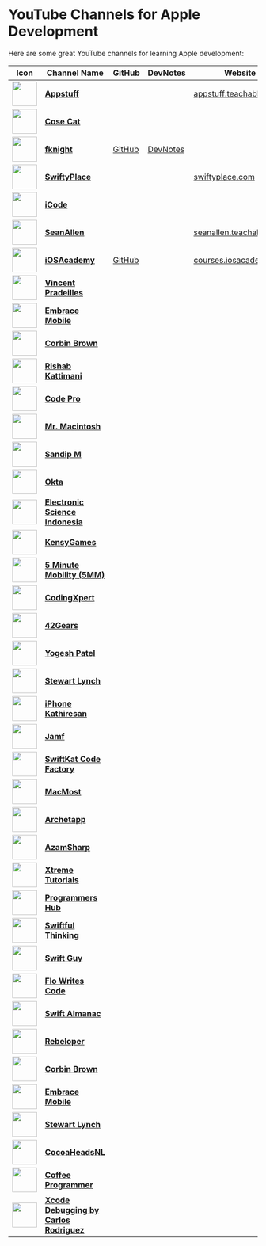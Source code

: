 # YouTube Channels for Apple Development

Here are some great YouTube channels for learning Apple development:

| Icon | Channel Name | GitHub | DevNotes | Website |
|------|--------------|--------|----------|---------|
| <img src="https://yt3.googleusercontent.com/0RmpMkzp4DDaWAsh4apaTt6OskyNOxBx_H14a73wyXds1QAhrQJJPivM39Ye23kVOsVMtFlHJzM=s160-c-k-c0x00ffffff-no-rj" width="50" height="50" /> | <span style="color: black; font-weight: bold;">[Appstuff](https://www.youtube.com/@appstuff)</span> |  |  | [appstuff.teachable.com/](https://appstuff.teachable.com/)|
| <img src="https://yt3.googleusercontent.com/ytc/AIdro_kp1GKTZBqW8Lb9BmyaozwR-KqLgnqV7TpYUpq18Pb_ycA=s160-c-k-c0x00ffffff-no-rj" width="50" height="50" /> | <span style="color: black; font-weight: bold;">[Cose Cat](https://www.youtube.com/@CodeCat15)</span> |  |  | []()|
| <img src="https://avatars.githubusercontent.com/u/15620553?s=48&v=4" width="50" height="50" /> | <span style="color: black; font-weight: bold;">[fknight](https://www.youtube.com/@fknight)</span> | [GitHub](https://github.com/ForrestKnight) | [DevNotes](https://www.devnotesdaily.com/authors/65989995-3f8c-4980-9afa-e90358ebe0c4) |  |
| <img src="https://yt3.googleusercontent.com/JdZRGnfb53Fg3VUGHdT2WEVEzSFPxJsTV-FamNE8FkgeqPvmFp8orVgPBnJoy-NTNCPEiqzo=s160-c-k-c0x00ffffff-no-rj" width="50" height="50" /> | <span style="color: black; font-weight: bold;">[SwiftyPlace](https://www.youtube.com/@SwiftyPlace)</span> |  |  | [swiftyplace.com](https://swiftyplace.com) |
| <img src="https://yt3.googleusercontent.com/ytc/AIdro_kShK2GojYoCcvLX1OZ5CRddwTepu-N-u-aEUUT35XoBg=s160-c-k-c0x00ffffff-no-rj" width="50" height="50" /> | <span style="color: black; font-weight: bold;">[iCode](https://www.youtube.com/@iCode_Happy_Coding)</span> |  |  | |
| <img src="https://yt3.googleusercontent.com/wujHpEJt-XOr1fjzQW0-f9ko4eCFnlXqjhM5ecMtDzMi-3ezCor-UQ9OsydWOp_Z9dy5DdyX_Q=s160-c-k-c0x00ffffff-no-rj" width="50" height="50" /> | <span style="color: black; font-weight: bold;">[SeanAllen](https://www.youtube.com/@seanallen)</span> |  |  | [seanallen.teachable.com](https://seanallen.teachable.com/) |
| <img src="https://yt3.googleusercontent.com/ytc/AIdro_kFu4depJgvfzT5jzpNOKhtZX61YpRyRpZ_b3xNm0I4zw=s160-c-k-c0x00ffffff-no-rj" width="50" height="50" /> | <span style="color: black; font-weight: bold;">[iOSAcademy](https://www.youtube.com/@iOSAcademy)</span> | [GitHub](https://github.com/AfrazCodes) |  | [courses.iosacademy.io](https://courses.iosacademy.io) |
| <img src="https://yt3.googleusercontent.com/ytc/AIdro_kFu4depJgvfzT5jzpNOKhtZX61YpRyRpZ_b3xNm0I4zw=s160-c-k-c0x00ffffff-no-rj" width="50" height="50" /> | <span style="color: black; font-weight: bold;">[Vincent Pradeilles](https://www.youtube.com/@v_pradeilles)</span> |  |  | |
| <img src="https://yt3.googleusercontent.com/ytc/AIdro_kFu4depJgvfzT5jzpNOKhtZX61YpRyRpZ_b3xNm0I4zw=s160-c-k-c0x00ffffff-no-rj" width="50" height="50" /> | <span style="color: black; font-weight: bold;">[Embrace Mobile](https://www.youtube.com/@embracemobile)</span> |  |  | |
| <img src="https://yt3.googleusercontent.com/ytc/AIdro_kFu4depJgvfzT5jzpNOKhtZX61YpRyRpZ_b3xNm0I4zw=s160-c-k-c0x00ffffff-no-rj" width="50" height="50" /> | <span style="color: black; font-weight: bold;">[Corbin Brown](https://www.youtube.com/@Corbin_Brown)</span> |  |  | |
| <img src="https://yt3.googleusercontent.com/ytc/AIdro_kFu4depJgvfzT5jzpNOKhtZX61YpRyRpZ_b3xNm0I4zw=s160-c-k-c0x00ffffff-no-rj" width="50" height="50" /> | <span style="color: black; font-weight: bold;">[Rishab Kattimani](https://www.youtube.com/@RishabTeachesTech)</span> |  |  | |
| <img src="https://yt3.googleusercontent.com/ytc/AIdro_kFu4depJgvfzT5jzpNOKhtZX61YpRyRpZ_b3xNm0I4zw=s160-c-k-c0x00ffffff-no-rj" width="50" height="50" /> | <span style="color: black; font-weight: bold;">[Code Pro](https://www.youtube.com/@CodePro)</span> |  |  | |
| <img src="https://yt3.googleusercontent.com/ytc/AIdro_kFu4depJgvfzT5jzpNOKhtZX61YpRyRpZ_b3xNm0I4zw=s160-c-k-c0x00ffffff-no-rj" width="50" height="50" /> | <span style="color: black; font-weight: bold;">[Mr. Macintosh](https://www.youtube.com/@Mr.Macintosh)</span> |  |  | |
| <img src="https://yt3.googleusercontent.com/ytc/AIdro_kFu4depJgvfzT5jzpNOKhtZX61YpRyRpZ_b3xNm0I4zw=s160-c-k-c0x00ffffff-no-rj" width="50" height="50" /> | <span style="color: black; font-weight: bold;">[Sandip M](https://www.youtube.com/@sandipm)</span> |  |  | |
| <img src="https://yt3.googleusercontent.com/ytc/AIdro_kFu4depJgvfzT5jzpNOKhtZX61YpRyRpZ_b3xNm0I4zw=s160-c-k-c0x00ffffff-no-rj" width="50" height="50" /> | <span style="color: black; font-weight: bold;">[Okta](https://www.youtube.com/@OktaInc)</span> |  |  | |
| <img src="https://yt3.googleusercontent.com/ytc/AIdro_kFu4depJgvfzT5jzpNOKhtZX61YpRyRpZ_b3xNm0I4zw=s160-c-k-c0x00ffffff-no-rj" width="50" height="50" /> | <span style="color: black; font-weight: bold;">[Electronic Science Indonesia](https://www.youtube.com/@electronicscienceindonesia8732)</span> |  |  | |
| <img src="https://yt3.googleusercontent.com/ytc/AIdro_kFu4depJgvfzT5jzpNOKhtZX61YpRyRpZ_b3xNm0I4zw=s160-c-k-c0x00ffffff-no-rj" width="50" height="50" /> | <span style="color: black; font-weight: bold;">[KensyGames](https://www.youtube.com/@kensygames5967)</span> |  |  | |
| <img src="https://yt3.googleusercontent.com/ytc/AIdro_kFu4depJgvfzT5jzpNOKhtZX61YpRyRpZ_b3xNm0I4zw=s160-c-k-c0x00ffffff-no-rj" width="50" height="50" /> | <span style="color: black; font-weight: bold;">[5 Minute Mobility (5MM)](https://www.youtube.com/@5MinuteMobility)</span> |  |  | |
| <img src="https://yt3.googleusercontent.com/ytc/AIdro_kFu4depJgvfzT5jzpNOKhtZX61YpRyRpZ_b3xNm0I4zw=s160-c-k-c0x00ffffff-no-rj" width="50" height="50" /> | <span style="color: black; font-weight: bold;">[CodingXpert](https://www.youtube.com/@CodingXpert)</span> |  |  | |
| <img src="https://yt3.googleusercontent.com/ytc/AIdro_kFu4depJgvfzT5jzpNOKhtZX61YpRyRpZ_b3xNm0I4zw=s160-c-k-c0x00ffffff-no-rj" width="50" height="50" /> | <span style="color: black; font-weight: bold;">[42Gears](https://www.youtube.com/@42gears)</span> |  |  | |
| <img src="https://yt3.googleusercontent.com/ytc/AIdro_kFu4depJgvfzT5jzpNOKhtZX61YpRyRpZ_b3xNm0I4zw=s160-c-k-c0x00ffffff-no-rj" width="50" height="50" /> | <span style="color: black; font-weight: bold;">[Yogesh Patel](https://www.youtube.com/@YogeshPateliOS)</span> |  |  | |
| <img src="https://yt3.googleusercontent.com/ytc/AIdro_kFu4depJgvfzT5jzpNOKhtZX61YpRyRpZ_b3xNm0I4zw=s160-c-k-c0x00ffffff-no-rj" width="50" height="50" /> | <span style="color: black; font-weight: bold;">[Stewart Lynch](https://www.youtube.com/@StewartLynch)</span> |  |  | |
| <img src="https://yt3.googleusercontent.com/ytc/AIdro_kFu4depJgvfzT5jzpNOKhtZX61YpRyRpZ_b3xNm0I4zw=s160-c-k-c0x00ffffff-no-rj" width="50" height="50" /> | <span style="color: black; font-weight: bold;">[iPhone Kathiresan](https://www.youtube.com/@KtrKathir)</span> |  |  | |
| <img src="https://yt3.googleusercontent.com/ytc/AIdro_kFu4depJgvfzT5jzpNOKhtZX61YpRyRpZ_b3xNm0I4zw=s160-c-k-c0x00ffffff-no-rj" width="50" height="50" /> | <span style="color: black; font-weight: bold;">[Jamf](https://www.youtube.com/@JAMFMedia)</span> |  |  | |
| <img src="https://yt3.googleusercontent.com/ytc/AIdro_kFu4depJgvfzT5jzpNOKhtZX61YpRyRpZ_b3xNm0I4zw=s160-c-k-c0x00ffffff-no-rj" width="50" height="50" /> | <span style="color: black; font-weight: bold;">[SwiftKat Code Factory](https://www.youtube.com/@swiftkatcodefactory)</span> |  |  | |
| <img src="https://yt3.googleusercontent.com/ytc/AIdro_kFu4depJgvfzT5jzpNOKhtZX61YpRyRpZ_b3xNm0I4zw=s160-c-k-c0x00ffffff-no-rj" width="50" height="50" /> | <span style="color: black; font-weight: bold;">[MacMost](https://www.youtube.com/@macmost)</span> |  |  | |
| <img src="https://yt3.googleusercontent.com/ytc/AIdro_kFu4depJgvfzT5jzpNOKhtZX61YpRyRpZ_b3xNm0I4zw=s160-c-k-c0x00ffffff-no-rj" width="50" height="50" /> | <span style="color: black; font-weight: bold;">[Archetapp](https://www.youtube.com/@Archetapp)</span> |  |  | |
| <img src="https://yt3.googleusercontent.com/ytc/AIdro_kFu4depJgvfzT5jzpNOKhtZX61YpRyRpZ_b3xNm0I4zw=s160-c-k-c0x00ffffff-no-rj" width="50" height="50" /> | <span style="color: black; font-weight: bold;">[AzamSharp](https://www.youtube.com/@azamsharp)</span> |  |  | |
| <img src="https://yt3.googleusercontent.com/ytc/AIdro_kFu4depJgvfzT5jzpNOKhtZX61YpRyRpZ_b3xNm0I4zw=s160-c-k-c0x00ffffff-no-rj" width="50" height="50" /> | <span style="color: black; font-weight: bold;">[Xtreme Tutorials](https://www.youtube.com/@xtremetutorials9986)</span> |  |  | |
| <img src="https://yt3.googleusercontent.com/ytc/AIdro_kFu4depJgvfzT5jzpNOKhtZX61YpRyRpZ_b3xNm0I4zw=s160-c-k-c0x00ffffff-no-rj" width="50" height="50" /> | <span style="color: black; font-weight: bold;">[Programmers Hub](https://www.youtube.com/@programmershub6584)</span> |  |  | |
| <img src="https://yt3.googleusercontent.com/ytc/AIdro_kFu4depJgvfzT5jzpNOKhtZX61YpRyRpZ_b3xNm0I4zw=s160-c-k-c0x00ffffff-no-rj" width="50" height="50" /> | <span style="color: black; font-weight: bold;">[Swiftful Thinking](https://www.youtube.com/@SwiftfulThinking)</span> |  |  | |
| <img src="https://yt3.googleusercontent.com/ytc/AIdro_kFu4depJgvfzT5jzpNOKhtZX61YpRyRpZ_b3xNm0I4zw=s160-c-k-c0x00ffffff-no-rj" width="50" height="50" /> | <span style="color: black; font-weight: bold;">[Swift Guy](https://www.youtube.com/@swiftguy8050)</span> |  |  | |
| <img src="https://yt3.googleusercontent.com/ytc/AIdro_kFu4depJgvfzT5jzpNOKhtZX61YpRyRpZ_b3xNm0I4zw=s160-c-k-c0x00ffffff-no-rj" width="50" height="50" /> | <span style="color: black; font-weight: bold;">[Flo Writes Code](https://www.youtube.com/@FloWritesCode)</span> |  |  | |
| <img src="https://yt3.googleusercontent.com/ytc/AIdro_kFu4depJgvfzT5jzpNOKhtZX61YpRyRpZ_b3xNm0I4zw=s160-c-k-c0x00ffffff-no-rj" width="50" height="50" /> | <span style="color: black; font-weight: bold;">[Swift Almanac](https://www.youtube.com/@SwiftAlmanac)</span> |  |  | |
| <img src="https://yt3.googleusercontent.com/ytc/AIdro_kFu4depJgvfzT5jzpNOKhtZX61YpRyRpZ_b3xNm0I4zw=s160-c-k-c0x00ffffff-no-rj" width="50" height="50" /> | <span style="color: black; font-weight: bold;">[Rebeloper](https://www.youtube.com/@rebeloper)</span> |  |  | |
| <img src="https://yt3.googleusercontent.com/ytc/AIdro_kFu4depJgvfzT5jzpNOKhtZX61YpRyRpZ_b3xNm0I4zw=s160-c-k-c0x00ffffff-no-rj" width="50" height="50" /> | <span style="color: black; font-weight: bold;">[Corbin Brown](https://www.youtube.com/@Corbin_Brown)</span> |  |  | |
| <img src="https://yt3.googleusercontent.com/ytc/AIdro_kFu4depJgvfzT5jzpNOKhtZX61YpRyRpZ_b3xNm0I4zw=s160-c-k-c0x00ffffff-no-rj" width="50" height="50" /> | <span style="color: black; font-weight: bold;">[Embrace Mobile](https://www.youtube.com/@embracemobile)</span> |  |  | |
| <img src="https://yt3.googleusercontent.com/ytc/AIdro_kFu4depJgvfzT5jzpNOKhtZX61YpRyRpZ_b3xNm0I4zw=s160-c-k-c0x00ffffff-no-rj" width="50" height="50" /> | <span style="color: black; font-weight: bold;">[Stewart Lynch](https://www.youtube.com/@StewartLynch)</span> |  |  | |
| <img src="https://yt3.googleusercontent.com/ytc/AIdro_kFu4depJgvfzT5jzpNOKhtZX61YpRyRpZ_b3xNm0I4zw=s160-c-k-c0x00ffffff-no-rj" width="50" height="50" /> | <span style="color: black; font-weight: bold;">[CocoaHeadsNL](https://www.youtube.com/@CocoaHeadsNL)</span> |  |  | |
| <img src="https://yt3.googleusercontent.com/ytc/AIdro_kFu4depJgvfzT5jzpNOKhtZX61YpRyRpZ_b3xNm0I4zw=s160-c-k-c0x00ffffff-no-rj" width="50" height="50" /> | <span style="color: black; font-weight: bold;">[Coffee Programmer](https://www.youtube.com/@CoffeeProgrammer)</span> |  |  | |
| <img src="https://yt3.googleusercontent.com/ytc/AIdro_kFu4depJgvfzT5jzpNOKhtZX61YpRyRpZ_b3xNm0I4zw=s160-c-k-c0x00ffffff-no-rj" width="50" height="50" /> | <span style="color: black; font-weight: bold;">[Xcode Debugging by Carlos Rodriguez](https://www.youtube.com/@xcodedebuggingbycarlosrodr8609)</span> |  |  | |
